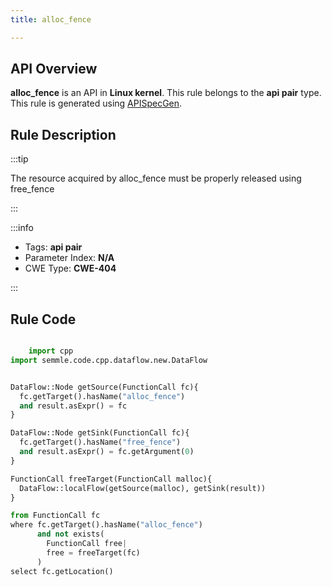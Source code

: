 ```yaml
---
title: alloc_fence

---
```



## API Overview
**alloc_fence** is an API in **Linux kernel**. This rule belongs to the **api pair** type. This rule is generated using [APISpecGen](../../tools/APISpecGen).
## Rule Description

:::tip

The resource acquired by alloc_fence must be properly released using free_fence

:::

:::info

- Tags: **api pair**
- Parameter Index: **N/A**
- CWE Type: **CWE-404**

:::

## Rule Code
```python

    import cpp
import semmle.code.cpp.dataflow.new.DataFlow


DataFlow::Node getSource(FunctionCall fc){
  fc.getTarget().hasName("alloc_fence")
  and result.asExpr() = fc
}

DataFlow::Node getSink(FunctionCall fc){
  fc.getTarget().hasName("free_fence")
  and result.asExpr() = fc.getArgument(0)
}

FunctionCall freeTarget(FunctionCall malloc){
  DataFlow::localFlow(getSource(malloc), getSink(result))
}

from FunctionCall fc
where fc.getTarget().hasName("alloc_fence")
      and not exists(
        FunctionCall free| 
        free = freeTarget(fc)
      )
select fc.getLocation()

    
```